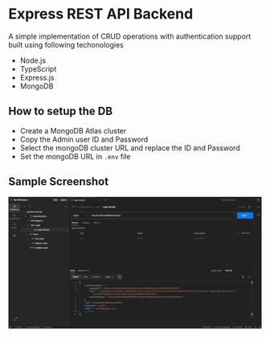 # Express REST API Backend
A simple implementation of CRUD operations with authentication support built using following techonologies
- Node.js
- TypeScript
- Express.js
- MongoDB

## How to setup the DB
- Create a MongoDB Atlas cluster
- Copy the Admin user ID and Password
- Select the mongoDB cluster URL and replace the ID and Password
- Set the mongoDB URL in `.env` file

## Sample Screenshot
<img src="./readme_assets/demo_express_rest_api.png"></img>
